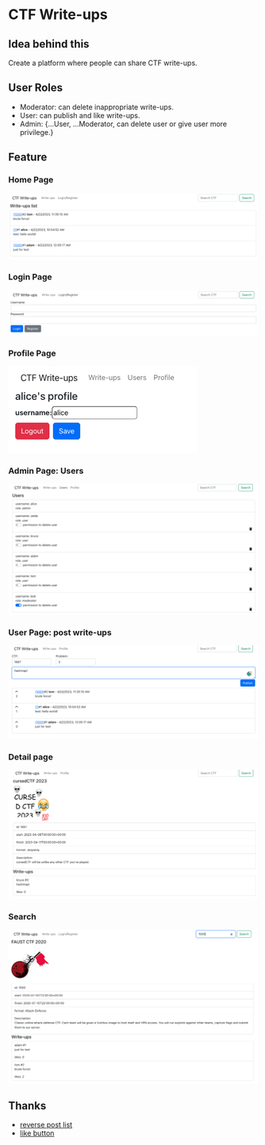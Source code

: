# CTF Write-ups

## Idea behind this

Create a platform where people can share CTF write-ups.

## User Roles

- Moderator: can delete inappropriate write-ups.
- User: can publish and like write-ups.
- Admin: {...User, ...Moderator, can delete user or give user more privilege.}

## Feature

### Home Page
![home page](public/images/home.png)

### Login Page
![login page](public/images/login.png)

### Profile Page
![profile page](public/images/profile.png)

### Admin Page: Users
![admin page](public/images/admin.png)

### User Page: post write-ups
![user page](public/images/user.png)

### Detail page
![detail page](public/images/detail.png)

### Search
![search](public/images/search.png)

## Thanks
- [reverse post list](https://bobbyhadz.com/blog/javascript-map-array-in-reverse-order)
- [like button](https://stackoverflow.com/questions/72153851/create-a-simple-like-button-component-with-react)
